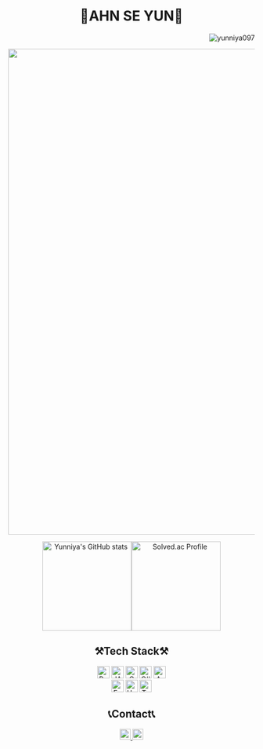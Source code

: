 <div align="center">
    <h1>💜AHN SE YUN💜</h1>
</div>

<p align="right"> <img src="https://hits.seeyoufarm.com/api/count/incr/badge.svg?url=https%3A%2F%2Fgithub.com%2Fyunniya097&count_bg=%23EAD2EF&title_bg=%23AC75C6&icon=&icon_color=%23E7E7E7&title=hits&edge_flat=false" alt="yunniya097" /> </p>
<div align="center">
    <img width="990px" src="https://user-images.githubusercontent.com/81553569/151810430-0a068776-5f6e-4e58-8899-020ea31448a8.gif">
</div>

<!--
**yunniya097/yunniya097** is a ✨ _special_ ✨ repository because its `README.md` (this file) appears on your GitHub profile.

Here are some ideas to get you started:

🧚‍♀️ I'm currently studying at Hanyang University ERICA.
🌱 I'm currently learning NLP.
- 👯 I’m looking to collaborate on ...
- 🤔 I’m looking for help with ...
- 💬 Ask me about ...
- 📫 How to reach me: ...
- 😄 Pronouns: ...
- ⚡ Fun fact: ...
-->

<div align="center">
    <p class="has-line-data" data-line-start="7" data-line-end="9"><img height="182px" src="https://github-readme-stats.vercel.app/api?username=yunniya097&amp;show_icons=true&amp;theme=material-palenight" alt="Yunniya's GitHub stats" /><a href="https://solved.ac/profile/tpdbs0907"><img  height="182px" src="http://mazassumnida.wtf/api/v2/generate_badge?boj=tpdbs0907" alt="Solved.ac Profile" /></a></p>
</div>


<div align="center">
    <h2>⚒Tech Stack⚒</h2>
    <img height="25px" src="https://img.shields.io/badge/Python-3776AB?style=flat&amp;logo=Python&amp;logoColor=white" alt="Python Badge"> 
    <img height="25px" src="https://img.shields.io/badge/JAVA-007396?style=flat&amp;logo=JAVA&amp;logoColor=white" alt="JAVA Badge"> 
    <img height="25px" src="https://img.shields.io/badge/C-A8B9CC?style=flat&amp;logo=C&amp;logoColor=white" alt="C Badge"> 
    <img height="25px" src="https://img.shields.io/badge/C%20Sharp-239120?style=flat&amp;logo=CSharp&amp;logoColor=white" alt="C# Badge"> 
    <img height="25px" src="https://img.shields.io/badge/Arduino-00979D?style=flat&amp;logo=Arduino&amp;logoColor=white" alt="Arduino Badge"></br>
    <img height="25px" src="https://img.shields.io/badge/Express-000000?style=flat&amp;logo=Express&amp;logoColor=white" alt="Express Badge"> 
    <img height="25px" src="https://img.shields.io/badge/Unity-FFFFFF?style=flat&amp;logo=Unity&amp;logoColor=black" alt="Unity Badge"> 
    <img height="25px" src="https://img.shields.io/badge/Tensorflow-FF6F00?style=flat&amp;logo=Tensorflow&amp;logoColor=white" alt="Tensorflow Badge">
</div>


<div align="center">
    <h2>📞Contact📞</h2>
    <div align="center">
        <a href="https://yunniya097.github.io/">
            <img height="22px" src="https://img.shields.io/badge/Blog-D88BFF?style=flat&amp;logoColor=white" alt="GitBlog Badge">
        </a> 
        <a href="https://www.instagram.com/y_unniyya/">
            <img height="22px" src="https://img.shields.io/badge/Instagram-C83CE7?style=flat&amp;logo=Instagram&amp;logoColor=white" alt="Instagram Badge">
        </a>
    </div>
</div>
